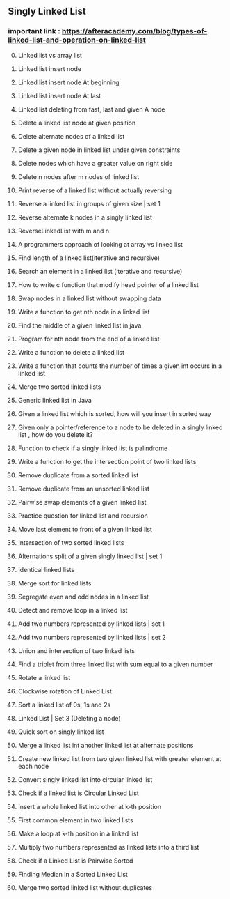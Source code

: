 ## Singly Linked List

### important link : https://afteracademy.com/blog/types-of-linked-list-and-operation-on-linked-list

00. Linked list vs array list

01. Linked list insert node
02. Linked list insert node At beginning
03. Linked list insert node At last
04. Linked list deleting from fast, last and given A node
05. Delete a linked list node at given position
29. Delete alternate nodes of a linked list
40. Delete a given node in linked list under given constraints
35. Delete nodes which have a greater value on right side
48. Delete n nodes after m nodes of linked list

22. Print reverse of a linked list without actually reversing
33. Reverse a linked list in groups of given size | set 1
34. Reverse alternate k nodes in a singly linked list
37. ReverseLinkedList with m and n

06. A programmers approach of looking at array vs linked list
07. Find length of a linked list(iterative and recursive)
08. Search an element in a linked list (iterative and recursive)
09. How to write c function that modify head pointer of a linked list
10. Swap nodes in a linked list without swapping data
11. Write a function to get nth node in a linked list
12. Find the middle of a given linked list in java
13. Program for nth node from the end of a linked list
14. Write a function to delete a linked list
15. Write a function that counts the number of times a given int occurs in a linked list
16. Merge two sorted linked lists
17. Generic linked list in Java
18. Given a linked list which is sorted, how will you insert in sorted way
19. Given only a pointer/reference to a node to be deleted in a singly linked list , how do you delete it?
20. Function to check if a singly linked list is palindrome
21. Write a function to get the intersection point of two linked lists
23. Remove duplicate from a sorted linked list
24. Remove duplicate from an unsorted linked list
25. Pairwise swap elements of a given linked list
26. Practice question for linked list and recursion
27. Move last element to front of a given linked list
28. Intersection of two sorted linked lists
30. Alternations split of a given singly linked list | set 1
31. Identical linked lists
32. Merge sort for linked lists
36. Segregate even and odd nodes in a linked list
38. Detect and remove loop in a linked list
39. Add two numbers represented by linked lists | set 1
45. Add two numbers represented by linked lists | set 2
41. Union and intersection of two linked lists
42. Find a triplet from three linked list with sum equal to a given number
43. Rotate a linked list
44. Clockwise rotation of Linked List
46. Sort a linked list of 0s, 1s and 2s
47. Linked List | Set 3 (Deleting a node)
49. Quick sort on singly linked list
50. Merge a linked list int another linked list at alternate positions
51. Create new linked list from two given linked list with greater element at each node
52. Convert singly linked list into circular linked list
53. Check if a linked list is Circular Linked List
54. Insert a whole linked list into other at k-th position
55. First common element in two linked lists
56. Make a loop at k-th position in a linked list
57. Multiply two numbers represented as linked lists into a third list
58. Check if a Linked List is Pairwise Sorted
59. Finding Median in a Sorted Linked List
60. Merge two sorted linked list without duplicates